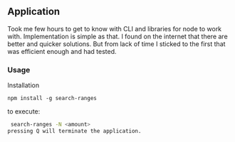 ## Application
Took me few hours to get to know with CLI and libraries for node to work with.
Implementation is simple as that. I found on the internet that there are better and quicker solutions.
But from lack of time I sticked to the first that was efficient enough and had tested.

### Usage
Installation
```
npm install -g search-ranges
```

to execute:
 ```sh
  search-ranges -N <amount>
 pressing Q will terminate the application. 
 ``` 